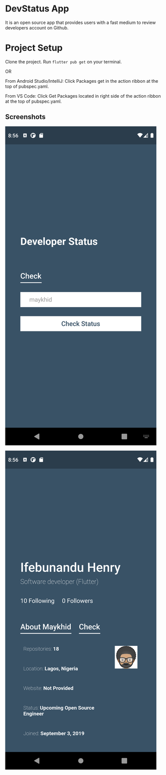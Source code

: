 
# DevStatus App

It is an open source app that provides users with a fast medium to review developers account on Github.

# Project Setup
Clone the project. Run ```flutter pub get``` on your terminal. 

OR 

From Android Studio/IntelliJ: Click Packages get in the action ribbon at the top of pubspec.yaml.

From VS Code: Click Get Packages located in right side of the action ribbon at the top of pubspec.yaml.

## Screenshots

![Screenshot - 1](/lib/app/screenshots/screenshot_1.png?raw=true "Title")

![Screenshot - 2](/lib/app/screenshots/screenshot_2.png?raw=true "Title")
